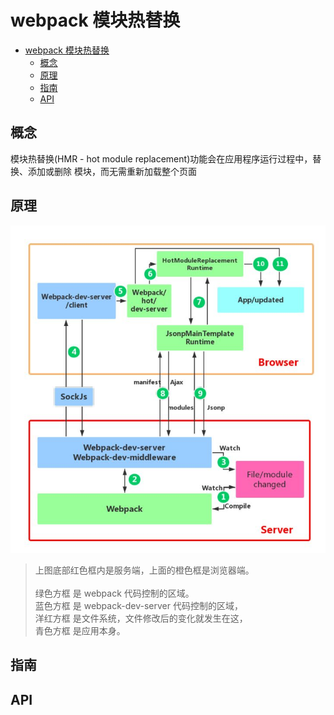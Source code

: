 # webpack 模块热替换

- [webpack 模块热替换](#webpack-模块热替换)
  - [概念](#概念)
  - [原理](#原理)
  - [指南](#指南)
  - [API](#api)

## 概念

模块热替换(HMR - hot module replacement)功能会在应用程序运行过程中，替换、添加或删除 模块，而无需重新加载整个页面

## 原理

![HMR原理图](../../assets/images/HMR.jpg)

> 上图底部红色框内是服务端，上面的橙色框是浏览器端。<br/><br/>
> 绿色方框 是 webpack 代码控制的区域。<br/>
> 蓝色方框 是 webpack-dev-server 代码控制的区域，<br/>
> 洋红方框 是文件系统，文件修改后的变化就发生在这，<br/>
> 青色方框 是应用本身。

## 指南

## API
